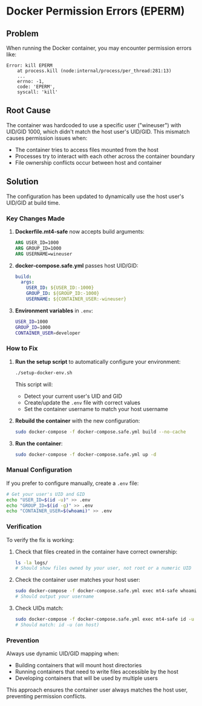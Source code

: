 # Docker Permission Errors (EPERM)

## Problem

When running the Docker container, you may encounter permission errors like:

```
Error: kill EPERM
    at process.kill (node:internal/process/per_thread:281:13)
    ...
    errno: -1,
    code: 'EPERM',
    syscall: 'kill'
```

## Root Cause

The container was hardcoded to use a specific user ("wineuser") with UID/GID 1000, which didn't match the host user's UID/GID. This mismatch causes permission issues when:
- The container tries to access files mounted from the host
- Processes try to interact with each other across the container boundary
- File ownership conflicts occur between host and container

## Solution

The configuration has been updated to dynamically use the host user's UID/GID at build time.

### Key Changes Made

1. **Dockerfile.mt4-safe** now accepts build arguments:
   ```dockerfile
   ARG USER_ID=1000
   ARG GROUP_ID=1000
   ARG USERNAME=wineuser
   ```

2. **docker-compose.safe.yml** passes host UID/GID:
   ```yaml
   build:
     args:
       USER_ID: ${USER_ID:-1000}
       GROUP_ID: ${GROUP_ID:-1000}
       USERNAME: ${CONTAINER_USER:-wineuser}
   ```

3. **Environment variables** in `.env`:
   ```bash
   USER_ID=1000
   GROUP_ID=1000
   CONTAINER_USER=developer
   ```

### How to Fix

1. **Run the setup script** to automatically configure your environment:
   ```bash
   ./setup-docker-env.sh
   ```
   This script will:
   - Detect your current user's UID and GID
   - Create/update the `.env` file with correct values
   - Set the container username to match your host username

2. **Rebuild the container** with the new configuration:
   ```bash
   sudo docker-compose -f docker-compose.safe.yml build --no-cache
   ```

3. **Run the container**:
   ```bash
   sudo docker-compose -f docker-compose.safe.yml up -d
   ```

### Manual Configuration

If you prefer to configure manually, create a `.env` file:

```bash
# Get your user's UID and GID
echo "USER_ID=$(id -u)" >> .env
echo "GROUP_ID=$(id -g)" >> .env
echo "CONTAINER_USER=$(whoami)" >> .env
```

### Verification

To verify the fix is working:

1. Check that files created in the container have correct ownership:
   ```bash
   ls -la logs/
   # Should show files owned by your user, not root or a numeric UID
   ```

2. Check the container user matches your host user:
   ```bash
   sudo docker-compose -f docker-compose.safe.yml exec mt4-safe whoami
   # Should output your username
   ```

3. Check UIDs match:
   ```bash
   sudo docker-compose -f docker-compose.safe.yml exec mt4-safe id -u
   # Should match: id -u (on host)
   ```

### Prevention

Always use dynamic UID/GID mapping when:
- Building containers that will mount host directories
- Running containers that need to write files accessible by the host
- Developing containers that will be used by multiple users

This approach ensures the container user always matches the host user, preventing permission conflicts.
